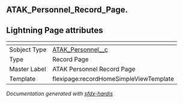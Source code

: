 ## ATAK_Personnel_Record_Page.

## Lightning Page attributes

|<!-- -->|<!-- -->|
|:---|:---|
|Sobject Type|[ATAK_Personnel__c](../objects/ATAK_Personnel__c.md)|
|Type| Record Page|
|Master Label|ATAK Personnel Record Page|
|Template|flexipage:recordHomeSimpleViewTemplate|




<!-- Page description -->


_Documentation generated with [sfdx-hardis](https://sfdx-hardis.cloudity.com)_
